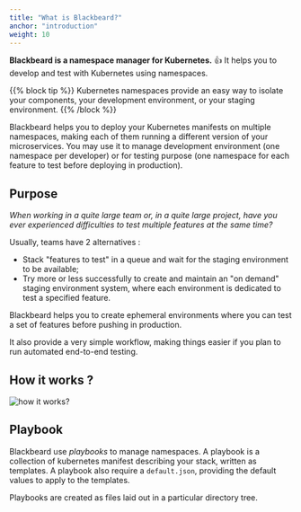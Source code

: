 ```yaml
---
title: "What is Blackbeard?"
anchor: "introduction"
weight: 10
---
```


**Blackbeard is a namespace manager for Kubernetes.** :thumbsup: It helps you to develop and test with Kubernetes using namespaces.

{{% block tip %}}
Kubernetes namespaces provide an easy way to isolate your components, your development environment, or your staging environment.
{{% /block %}}

Blackbeard helps you to deploy your Kubernetes manifests on multiple namespaces, making each of them running a different version of your microservices. You may use it to manage development environment (one namespace per developer) or for testing purpose (one namespace for each feature to test before deploying in production).

## Purpose

*When working in a quite large team or, in a quite large project, have you ever experienced difficulties to test multiple features at the same time?*

Usually, teams have 2 alternatives :

* Stack "features to test" in a queue and wait for the staging environment to be available;
* Try more or less successfully to create and maintain an "on demand" staging environment system, where each environment is dedicated to test a specified feature.

Blackbeard helps you to create ephemeral environments where you can test a set of features before pushing in production.

It also provide a very simple workflow, making things easier if you plan to run automated end-to-end testing.

## How it works ?

![how it works?](/img/blackbeard_mechanism.png)

## Playbook

Blackbeard use *playbooks* to manage namespaces. A playbook is a collection of kubernetes manifest describing your stack, written as templates. A playbook also require a `default.json`, providing the default values to apply to the templates.

Playbooks are created as files laid out in a particular directory tree.